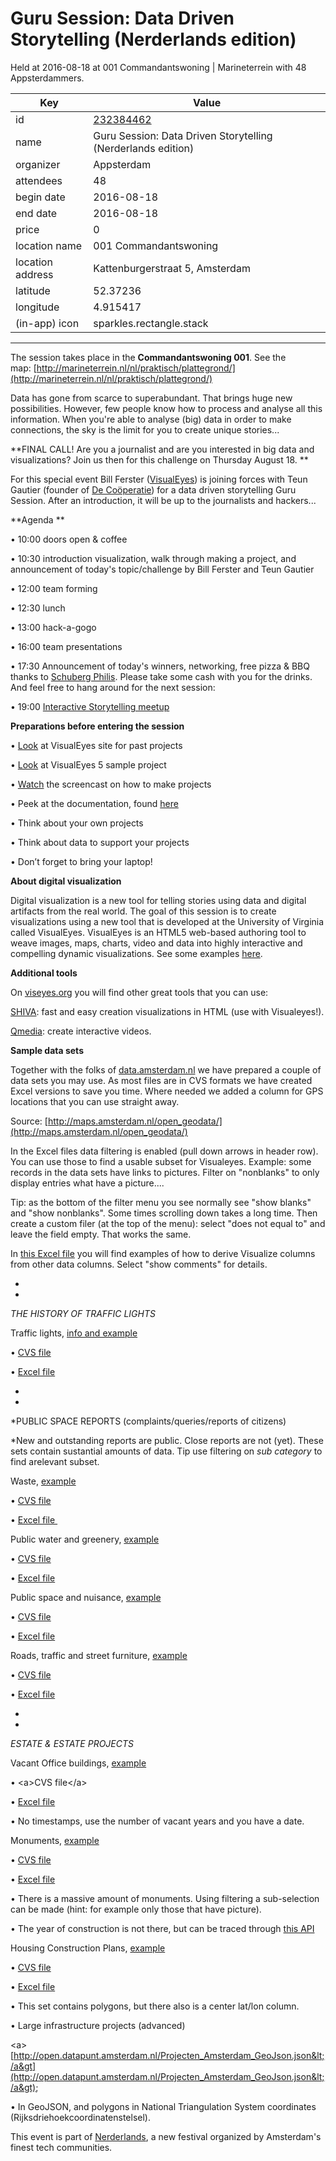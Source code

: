 # Guru Session: Data Driven Storytelling (Nerderlands edition)
Held at 2016-08-18 at 001 Commandantswoning | Marineterrein  with 48 Appsterdammers.
        
|Key|Value
|---|---|
|id|[232384462](https://www.meetup.com/appsterdam/events/232384462/)|
|name|Guru Session: Data Driven Storytelling (Nerderlands edition)|
|organizer|Appsterdam|
|attendees|48|
|begin date|2016-08-18|
|end date|2016-08-18|
|price|0|
|location name|001 Commandantswoning | Marineterrein |
|location address| Kattenburgerstraat 5, Amsterdam|
|latitude|52.37236|
|longitude|4.915417|
|(in-app) icon|sparkles.rectangle.stack|

---

The session takes place in the **Commandantswoning 001**. See the map: [http://marineterrein.nl/nl/praktisch/plattegrond/](http://marineterrein.nl/nl/praktisch/plattegrond/)

Data has gone from scarce to superabundant. That brings huge new possibilities. However, few people know how to process and analyse all this information. When you're able to analyse (big) data in order to make connections, the sky is the limit for you to create unique stories...

**FINAL CALL! Are you a journalist and are you interested in big data and visualizations? Join us then for this challenge on Thursday August 18. **

For this special event Bill Ferster ([VisualEyes](http://www.viseyes.org/)) is joining forces with Teun Gautier (founder of [De Coöperatie](https://decooperatie.org/)) for a data driven storytelling Guru Session. After an introduction, it will be up to the journalists and hackers... 

**Agenda **

• 10:00 doors open & coffee 

• 10:30 introduction visualization, walk through making a project, and announcement of today's topic/challenge by Bill Ferster and Teun Gautier

• 12:00 team forming 

• 12:30 lunch 

• 13:00 hack-a-gogo 

• 16:00 team presentations 

• 17:30 Announcement of today's winners, networking, free pizza & BBQ thanks to [Schuberg Philis](https://www.schubergphilis.com/). Please take some cash with you for the drinks. And feel free to hang around for the next session:

• 19:00 [Interactive Storytelling meetup](https://www.facebook.com/events/1592899041009464/) 

**Preparations before entering the session** 

• [Look](http://www.viseyes.org/viseyes.htm) at VisualEyes site for past projects

• [Look](http://www.viseyes.org/visualeyes) at VisualEyes 5 sample project

• [Watch](http://www.youtube.com/watch?v=BG1VaBPThZ8&feature=youtu.be) the screencast on how to make projects 

• Peek at the documentation, found [here](https://docs.google.com/document/d/161td5ZuqKqT5R5r9z1P8AxBA6l9LaP-eYl_RvCyvw2g/edit?usp=sharing)

• Think about your own projects

• Think about data to support your projects

• Don’t forget to bring your laptop!

**About digital visualization**

Digital visualization is a new tool for telling stories using data and digital artifacts from the real world. The goal of this session is to create visualizations using a new tool that is developed at the University of Virginia called VisualEyes. VisualEyes is an HTML5 web-based authoring tool to weave images, maps, charts, video and data into highly interactive and compelling dynamic visualizations. See some examples [here](http://www.viseyes.org/viseyes.htm).

**Additional tools**

On [viseyes.org](http://viseyes.org/) you will find other great tools that you can use:

[SHIVA](http://www.viseyes.org/shiva/): fast and easy creation visualizations in HTML (use with Visualeyes!).

[Qmedia](http://www.qmediaplayer.com/): create interactive videos.

**Sample data sets**

Together with the folks of [data.amsterdam.nl](http://data.amsterdam.nl/) we have prepared a couple of data sets you may use. As most files are in CVS formats we have created Excel versions to save you time. Where needed we added a column for GPS locations that you can use straight away.

Source: [http://maps.amsterdam.nl/open_geodata/](http://maps.amsterdam.nl/open_geodata/)

In the Excel files data filtering is enabled (pull down arrows in header row). You can use those to find a usable subset for Visualeyes. Example: some records in the data sets have links to pictures. Filter on "nonblanks" to only display entries what have a picture....

Tip: as the bottom of the filter menu you see normally see "show blanks" and "show nonblanks". Some times scrolling down takes a long time. Then create a custom filer (at the top of the menu): select "does not equal to" and leave the field empty. That works the same.

In [this Excel file](http://files.camerize.com/datahack/visualeyes_column_calculations.xlsx) you will find examples of how to derive Visualize columns from other data columns. Select "show comments" for details.

*

*

*THE HISTORY OF TRAFFIC LIGHTS*

Traffic lights, [info and example](http://maps.amsterdam.nl/verkeerslichten/?LANG=en)

• [CVS file](http://files.camerize.com/datahack/verkeerslichten/VERKEERSLICHTEN.csv)

• [Excel file](http://files.camerize.com/datahack/verkeerslichten/VERKEERSLICHTEN.xlsx) 

*

*

*PUBLIC SPACE REPORTS (complaints/queries/reports of citizens)

*New and outstanding reports are public. Close reports are not (yet). These sets contain sustantial amounts of data. Tip use filtering on *sub category* to find arelevant subset. 

Waste, [example](https://kaart.amsterdam.nl/datasets/datasets-item/t/mor-afval-1)

• [CVS file](http://files.camerize.com/datahack/meldingen/mor-afval-1.csv)

• [Excel file ](http://files.camerize.com/datahack/meldingen/mor-afval-1.xlsx)

Public water and greenery, [example](https://kaart.amsterdam.nl/datasets/datasets-item/t/mor-openbaar-groen-en-water)

• [CVS file](http://files.camerize.com/datahack/meldingen/mor-openbaar-groen-en-water.csv)

• [Excel file](http://files.camerize.com/datahack/meldingen/mor-openbaar-groen-en-water.xlsx)

Public space and nuisance, [example](https://kaart.amsterdam.nl/datasets/datasets-item/t/mor-openbare-ruimte-en-overlast)

• [CVS file](http://files.camerize.com/datahack/meldingen/mor-openbare-ruimte-en-overlast.csv)

• [Excel file](http://files.camerize.com/datahack/meldingen/mor-openbare-ruimte-en-overlast.xlsx)

Roads, traffic and street furniture, [example](https://kaart.amsterdam.nl/datasets/datasets-item/t/mor-wegen-verkeer-en-straatmeubilair-1)

• [CVS file](http://files.camerize.com/datahack/meldingen/mor-wegen-verkeer-en-straatmeubilair-1.csv)

• [Excel file](http://files.camerize.com/datahack/meldingen/mor-wegen-verkeer-en-straatmeubilair-1.xlsx)

*

*

*ESTATE & ESTATE PROJECTS*

Vacant Office buildings, [example](http://maps.amsterdam.nl/leegstandskaart/?LANG=en) 

• &lt;a&gt;CVS file&lt;/a&gt;

• [Excel file](http://files.camerize.com/datahack/gebouwen/LEEGSTANDSKAART.xlsx)

• No timestamps, use the number of vacant years and you have a date.

Monuments, [example](http://maps.amsterdam.nl/monumenten/)

• [CVS file](http://files.camerize.com/datahack/gebouwen/MONUMENTEN.csv)

• [Excel file](http://files.camerize.com/datahack/gebouwen/MONUMENTEN.xlsx)

• There is a massive amount of monuments. Using filtering a sub-selection can be made (hint: for example only those that have picture).

• The year of construction is not there, but can be traced through [this API](https://api.datapunt.amsterdam.nl/atlas/search/adres/?q=Amstel%201)

Housing Construction Plans, [example](http://maps.amsterdam.nl/woningbouwplannen/?LANG=en)

• [CVS file](http://files.camerize.com/datahack/gebouwen/WONINGBOUWPLANNEN.csv)

• [Excel file](http://files.camerize.com/datahack/gebouwen/WONINGBOUWPLANNEN.xlsx)

• This set contains polygons, but there also is a center lat/lon column.  

• Large infrastructure projects (advanced)

&lt;a&gt;[http://open.datapunt.amsterdam.nl/Projecten_Amsterdam_GeoJson.json&lt;/a&gt](http://open.datapunt.amsterdam.nl/Projecten_Amsterdam_GeoJson.json&lt;/a&gt);

• In GeoJSON, and polygons in National Triangulation System coordinates (Rijksdriehoekcoordinatenstelsel).

This event is part of [Nerderlands](http://www.nerderlands.com/), a new festival organized by Amsterdam's finest tech communities. 



